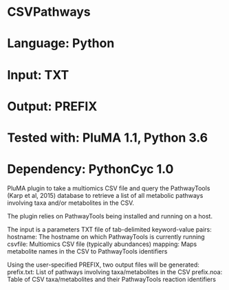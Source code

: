 # CSVPathways
# Language: Python
# Input: TXT
# Output: PREFIX
# Tested with: PluMA 1.1, Python 3.6
# Dependency: PythonCyc 1.0

PluMA plugin to take a multiomics CSV file and query the PathwayTools
(Karp et al, 2015) database to retrieve a list of all metabolic pathways
involving taxa and/or metabolites in the CSV. 

The plugin relies on PathwayTools being installed and running on a host.

The input is a parameters TXT file of tab-delimited keyword-value pairs:
hostname: The hostname on which PathwayTools is currently running
csvfile: Multiomics CSV file (typically abundances)
mapping: Maps metabolite names in the CSV to PathwayTools identifiers

Using the user-specified PREFIX, two output files will be generated:
prefix.txt: List of pathways involving taxa/metabolites in the CSV
prefix.noa: Table of CSV taxa/metabolites and their PathwayTools reaction identifiers
